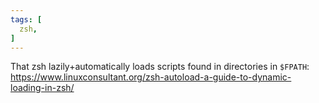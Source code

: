 ```yaml
---
tags: [
  zsh,
]
---
```

That zsh lazily+automatically loads scripts found in directories in `$FPATH`: https://www.linuxconsultant.org/zsh-autoload-a-guide-to-dynamic-loading-in-zsh/
